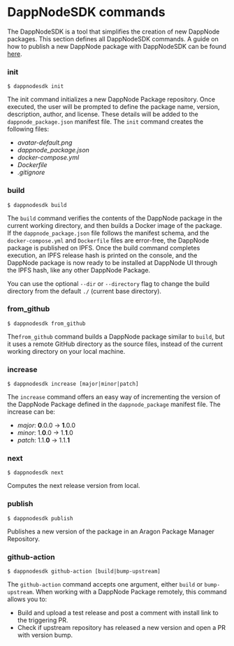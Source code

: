 # DappNodeSDK commands

The DappNodeSDK is a tool that simplifies the creation of new DappNode packages. This section defines all DappNodeSDK commands. A guide on how to publish a new DappNode package with DappNodeSDK can be found [here](https://docs.dappnode.io/developers/package-dev/package-tutorial-from-scratch).

### init
```console
$ dappnodesdk init
```
The init command initializes a new DappNode Package repository. Once executed, the user will be prompted to define the package name, version, description, author, and license. These details will be added to the `dappnode_package.json` manifest file. The `init` command creates the following files:

- *avatar-default.png*
- *dappnode_package.json*
- *docker-compose.yml*
- *Dockerfile*
- *.gitignore*


### build

```console
$ dappnodesdk build
```
The `build` command verifies the contents of the DappNode package in the current working directory, and then builds a Docker image of the package. If the `dappnode_package.json` file follows the manifest schema, and the `docker-compose.yml` and `Dockerfile` files are error-free, the DappNode package is published on IPFS. Once the build command completes execution, an IPFS release hash is printed on the console, and the DappNode package is now ready to be installed at DappNode UI through the IPFS hash, like any other DappNode Package.

You can use the optional `--dir` or `--directory` flag to change the build directory from the default `./` (current base directory).



### from_github
```console
$ dappnodesdk from_github
```
The`from_github` command builds a DappNode package similar to `build`, but it uses a remote GitHub directory as the source files, instead of the current working directory on your local machine.

### increase
```console
$ dappnodesdk increase [major|minor|patch]
```
The `increase` command offers an easy way of incrementing the version of the DappNode Package defined in the `dappnode_package` manifest file. The increase can be:
- *major*: **0**.0.0 &rarr; **1**.0.0 
- *minor*: 1.**0**.0 &rarr; 1.**1**.0 
- *patch*: 1.1.**0** &rarr; 1.1.**1**

### next
```console
$ dappnodesdk next
```
Computes the next release version from local.

### publish
```console
$ dappnodesdk publish
```
Publishes a new version of the package in an Aragon Package Manager Repository.

### github-action
```console
$ dappnodesdk github-action [build|bump-upstream]
```

The `github-action` command accepts one argument, either `build` or `bump-upstream`. When working with a DappNode Package remotely, this command allows you to:
- Build and upload a test release and post a comment with install link to the triggering PR.
- Check if upstream repository has released a new version and open a PR with version bump.